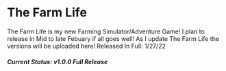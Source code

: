 # The Farm Life
The Farm Life is my new Farming Simulator/Adventure Game! I plan to release in Mid to late Febuary if all goes well!
As I update The Farm Life the versions will be uploaded here!
Released In Full: 1/27/22
##### **Current Status:** _v1.0.0 Full Release_
